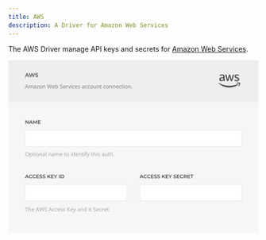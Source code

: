 ```yaml
---
title: AWS
description: A Driver for Amazon Web Services
---
```


<!--@include: ./_partials/intro-->

The AWS Driver manage API keys and secrets for [Amazon Web Services](https://aws.amazon.com).

![AWS Driver](./assets/driver/aws.webp)
